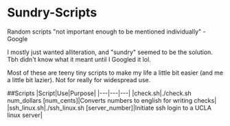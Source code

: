 # Sundry-Scripts
Random scripts "not important enough to be mentioned individually" - Google

I mostly just wanted alliteration, and "sundry" seemed to be the solution. Tbh didn't know what it meant until I Googled it lol.

Most of these are teeny tiny scripts to make my life a little bit easier (and me a little bit lazier). Not for really for widespread use. 

##Scripts
|Script|Use|Purpose|
|---|---|---|
|check.sh|./check.sh num_dollars [num_cents]|Converts numbers to english for writing checks|
|ssh_linux.sh|./ssh_linux.sh [server_number]|Initiate ssh login to a UCLA linux server|
